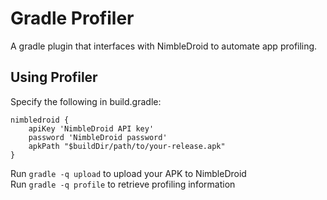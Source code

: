 # Gradle Profiler

A gradle plugin that interfaces with NimbleDroid to automate app profiling.

## Using Profiler

Specify the following in build.gradle:

    nimbledroid {
        apiKey 'NimbleDroid API key'
        password 'NimbleDroid password'
        apkPath "$buildDir/path/to/your-release.apk"
    }

Run `gradle -q upload` to upload your APK to NimbleDroid  
Run `gradle -q profile` to retrieve profiling information
